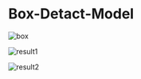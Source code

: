 # Box-Detact-Model  
![box](https://github.com/jiwon0629/AI_Box/assets/149983498/fa6d99d8-10ab-438c-94cc-9332287f90f6)  

![result1](https://github.com/jiwon0629/AI_Box/assets/149983498/c9620837-a0f1-4332-87a2-450a3fd882cb)  

![result2](https://github.com/jiwon0629/AI_Box/assets/149983498/3a1c8e7f-2a67-44e2-8ea0-d44d613e1161)  


